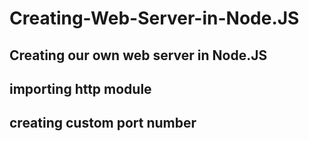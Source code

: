 # Creating-Web-Server-in-Node.JS

## Creating our own web server in Node.JS 
## importing http module
## creating custom port number
